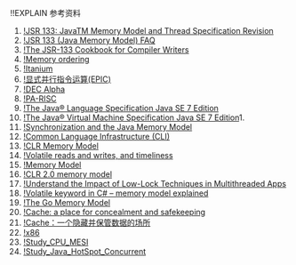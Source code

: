 !!EXPLAIN
参考资料

1. [!JSR 133: JavaTM Memory Model and Thread Specification Revision](https://jcp.org/en/jsr/detail?id=133)
1. [!JSR 133 (Java Memory Model) FAQ](http://www.cs.umd.edu/~pugh/java/memoryModel/jsr-133-faq.html)
1. [!The JSR-133 Cookbook for Compiler Writers](http://g.oswego.edu/dl/jmm/cookbook.html)
1. [!Memory ordering](http://en.wikipedia.org/wiki/Memory_ordering)
1. [!Itanium](http://zh.wikipedia.org/wiki/Itanium)
1. [!显式并行指令运算(EPIC)](http://zh.wikipedia.org/wiki/%E9%A1%AF%E5%BC%8F%E4%B8%A6%E8%A1%8C%E6%8C%87%E4%BB%A4%E9%81%8B%E7%AE%97)
1. [!DEC Alpha](http://en.wikipedia.org/wiki/DEC_Alpha)
1. [!PA-RISC](http://en.wikipedia.org/wiki/PA-RISC)
1. [!The Java® Language Specification Java SE 7 Edition](http://docs.oracle.com/javase/specs/jls/se7/html/)
1. [!The Java® Virtual Machine Specification Java SE 7 Edition](http://docs.oracle.com/javase/specs/jvms/se7/html/)1.
1. [!Synchronization and the Java Memory Model](http://gee.cs.oswego.edu/dl/cpj/jmm.html)
1. [!Common Language Infrastructure (CLI)](http://www.ecma-international.org/publications/files/ECMA-ST/ECMA-335.pdf)
1. [!CLR Memory Model](http://blogs.msdn.com/b/jaredpar/archive/2008/01/17/clr-memory-model.aspx)
1. [!Volatile reads and writes, and timeliness](http://joeduffyblog.com/2008/06/13/volatile-reads-and-writes-and-timeliness/)
1. [!Memory Model](http://blogs.msdn.com/b/cbrumme/archive/2003/05/17/51445.aspx)
1. [!CLR 2.0 memory model](http://joeduffyblog.com/2007/11/10/clr-20-memory-model/)
1. [!Understand the Impact of Low-Lock Techniques in Multithreaded Apps](http://msdn.microsoft.com/en-us/magazine/cc163715.aspx)
1. [!Volatile keyword in C# – memory model explained](http://igoro.com/archive/volatile-keyword-in-c-memory-model-explained/)
1. [!The Go Memory Model](http://golang.org/ref/mem)
1. [!Cache: a place for concealment and safekeeping](http://duartes.org/gustavo/blog/post/intel-cpu-caches)
1. [!Cache：一个隐藏并保管数据的场所](http://blog.csdn.net/drshenlei/article/details/4277959)
1. [!x86](http://zh.wikipedia.org/wiki/X86)
1. [!Study_CPU_MESI](https://code.google.com/p/hatter-source-code/wiki/Study_CPU_MESI)
1. [!Study_Java_HotSpot_Concurrent](https://code.google.com/p/hatter-source-code/wiki/Study_Java_HotSpot_Concurrent)

